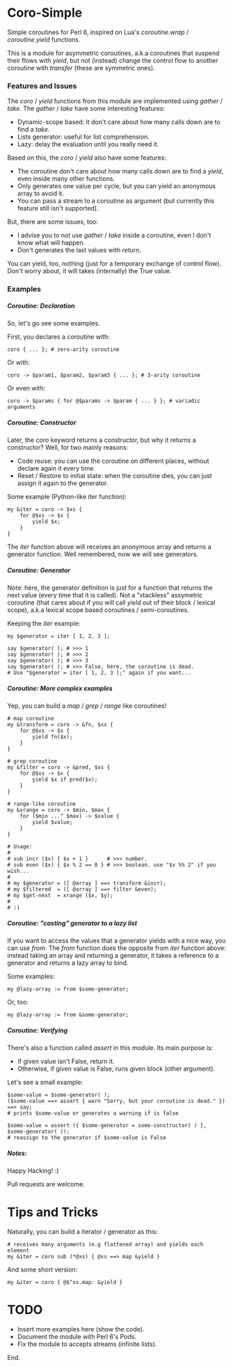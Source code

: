 Coro-Simple
===========

Simple coroutines for Perl 6, inspired on Lua's *coroutine.wrap* / *coroutine.yield* functions.

This is a module for asymmetric coroutines, a.k.a coroutines that suspend their flows
with *yield*, but not (instead) change the control flow to another coroutine with *transfer* (these
are symmetric ones).





### Features and Issues ###

The *coro* / *yield* functions from this module are implemented using *gather* / *take*.
The *gather* / *take* have some interesting features:

* Dynamic-scope based: it don't care about how many calls down are to find a *take*.
* Lists generator: useful for list comprehension.
* Lazy: delay the evaluation until you really need it.


Based on this, the *coro* / *yield* also have some features:

* The coroutine don't care about how many calls down are to find a *yield*, even inside many other functions.
* Only generates one value per cycle, but you can yield an anonymous array to avoid it.
* You can pass a stream to a coroutine as argument (but currently this feature still isn't supported).


But, there are some issues, too:

* I advise you to not use *gather* / *take* inside a coroutine, even I don't know what will happen.
* Don't generates the last values with *return*.


You can yield, too, nothing (just for a temporary exchange of control flow). Don't worry about,
it will takes (internally) the True value.





### Examples ###

##### Coroutine: Declaration #####

So, let's go see some examples.

First, you declares a coroutine with:

```perl6
coro { ... }; # zero-arity coroutine
```

Or with:

```perl6
coro -> $param1, $param2, $param3 { ... }; # 3-arity coroutine
```

Or even with:

```perl6
coro -> $params { for @$params -> $param { ... } }; # variadic arguments
```


##### Coroutine: Constructor #####

Later, the *coro* keyword returns a constructor, but why it returns a constructor?
Well, for two mainly reasons:

* Code reuse: you can use the coroutine on different places, without declare again it every time.
* Reset / Restore to initial state: when the coroutine dies, you can just assign it again to the generator.

Some example (Python-like iter function):

```perl6
my &iter = coro -> $xs {
    for @$xs -> $x {
        yield $x;
    }
}
```

The *iter* function above will receives an anonymous array and returns a generator function. Well remembered,
now we will see generators.





##### Coroutine: Generator #####

Note: here, the generator definition is just for a function that returns the next value (every time that it is called).
Not a "stackless" assymetric coroutine (that cares about if you will call *yield* out of their block / lexical scope),
a.k.a lexical scope based coroutines / semi-coroutines.

Keeping the *iter* example:

```perl6
my $generator = iter [ 1, 2, 3 ];

say $generator( ); # >>> 1
say $generator( ); # >>> 2
say $generator( ); # >>> 3
say $generator( ); # >>> False, here, the coroutine is dead.
# Use "$generator = iter [ 1, 2, 3 ];" again if you want...
```





##### Coroutine: More complex examples #####

Yep, you can build a *map* / *grep* / *range* like coroutines!

```perl6
# map coroutine
my &transform = coro -> &fn, $xs {
    for @$xs -> $x {
        yield fn($x);
    }
}

# grep coroutine
my &filter = coro -> &pred, $xs {
    for @$xs -> $x {
        yield $x if pred($x);
    }
}

# range-like coroutine
my &xrange = coro -> $min, $max {
    for ($min ...^ $max) -> $value {
        yield $value;
    }
}

# Usage:
#
# sub incr ($x) { $x + 1 }      # >>> number.
# sub even ($x) { $x % 2 == 0 } # >>> boolean. use "$x %% 2" if you wish...
#
# my $generator = ([ @array ] ==> transform &incr);
# my $filtered  = ([ @array ] ==> filter &even);
# my $get-next  = xrange ($x, $y);
#
# :)
```





##### Coroutine: "casting" generator to a lazy list #####

If you want to access the values that a generator yields with a nice way, you can use *from*.
The *from* function does the opposite from *iter* function above: instead taking an array and returning a
generator, it takes a reference to a generator and returns a lazy array to bind.

Some examples:

```perl6
my @lazy-array := from $some-generator;
```

Or, too:

```perl6
my @lazy-array := from &some-generator;
```





##### Coroutine: Verifying #####

There's also a function called *assert* in this module. Its main purpose is:

* If given value isn't False, return it.
* Otherwise, if given value is False, runs given block (other argument).

Let's see a small example:

```perl6
$some-value = $some-generator( );
($some-value ==> assert { warn "Sorry, but your coroutine is dead." }) ==> say;
# prints $some-value or generates a warning if is false

$some-value = assert ({ $some-generator = some-constructor( ) }, $some-generator( ));
# reassign to the generator if $some-value is False
```






##### Notes: #####

Happy Hacking! :)

Pull requests are welcome.






Tips and Tricks
===============

Naturally, you can build a iterator / generator as this:

```perl6
# receives many arguments (e.g flattened array) and yields each element
my &iter = coro sub (*@xs) { @xs ==> map &yield }
```

And some short version:
```perl6
my &iter = coro { @$^xs.map: &yield }
```






TODO
====

* Insert more examples here (show the code).
* Document the module with Perl 6's Pods.
* Fix the module to accepts streams (infinite lists).






End.